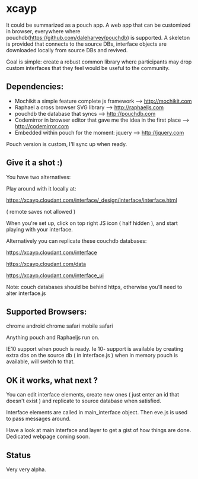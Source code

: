 xcayp
=====

It could be summarized as a pouch app. A web app that can be customized in browser, everywhere where pouchdb(https://github.com/daleharvey/pouchdb) is supported. A skeleton is provided that connects to the source DBs, interface objects are downloaded locally from source DBs and revived.


Goal is simple: create a robust common library where participants may drop custom interfaces that they feel would be useful to the community.


Dependencies:
-------------

- Mochikit a simple feature complete js framework  							 --> http://mochikit.com
- Raphael a cross browser SVG library										 --> http://raphaeljs.com
- pouchdb the database that syncs											 --> http://pouchdb.com
- Codemirror in browser editor that gave me the idea in the first place		 --> http://codemirror.com
- Embedded within pouch for the moment: jquery								 --> http://jquery.com

Pouch version is custom, I'll sync up when ready.

Give it a shot :)
----------------

You have two alternatives:

Play around with it locally at:

https://xcayp.cloudant.com/interface/_design/interface/interface.html

 ( remote saves not allowed )


When you're set up, click on top right JS icon ( half hidden ), and start playing with your interface.

Alternatively you can replicate these couchdb databases:

https://xcayp.cloudant.com/interface

https://xcayp.cloudant.com/data

https://xcayp.cloudant.com/interface_ui

Note: couch databases should be behind https, otherwise you'll need to alter interface.js



Supported Browsers:
------------------
chrome
android chrome
safari
mobile safari

Anything pouch and Raphaeljs run on.

IE10 support when pouch is ready. Ie 10- support is available by creating extra dbs on the source db ( in interface.js ) when in memory pouch is available, will switch to that.


OK it works, what next ?
------------------------

You can edit interface elements, create new ones ( just enter an id that doesn't exist ) and replicate to source database when satisfied.

Interface elements are called in main_interface object. Then eve.js is used to pass messages around.

Have a look at main interface and layer to get a gist of how things are done.
Dedicated webpage coming soon.


Status
------

Very very alpha.
